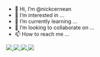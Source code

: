- 👋 Hi, I’m @nickcernean
- 👀 I’m interested in ...
- 🌱 I’m currently learning ...
- 💞️ I’m looking to collaborate on ...
- 📫 How to reach me ...


<a href="https://github.com/jstrieb/github-stats">
<img src="https://raw.githubusercontent.com/nickcernean/github-stats/master/generated/overview.svg#gh-dark-mode-only"/>
<img src="https://raw.githubusercontent.com/nickcernean/github-stats/master/generated/overview.svg#gh-light-mode-only"/>
<img src="https://raw.githubusercontent.com/nickcernean/github-stats/master/generated/languages.svg#gh-dark-mode-only"/>
<img src="https://raw.githubusercontent.com/nickcernean/github-stats/master/generated/languages.svg#gh-light-mode-only"/>
</a>
